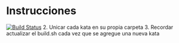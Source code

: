 # Instrucciones

[![Build Status](https://travis-ci.org/NicolasAllip/eis.svg)](https://travis-ci.org/NicolasAllip/eis)
2. Unicar cada kata en su propia carpeta
3. Recordar actualizar el build.sh cada vez que se agregue una nueva kata

